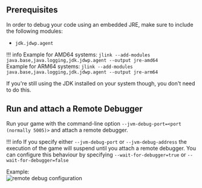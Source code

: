 ## Prerequisites

In order to debug your code using an embedded JRE, make sure to include the following modules:

- `jdk.jdwp.agent`

!!! info
    Example for AMD64 systems: `jlink --add-modules java.base,java.logging,jdk.jdwp.agent --output jre-amd64`  
    Example for ARM64 systems: `jlink --add-modules java.base,java.logging,jdk.jdwp.agent --output jre-arm64`

If you're still using the JDK installed on your system though, you don't need to do this.

## Run and attach a Remote Debugger

Run your game with the command-line option `--jvm-debug-port=<port (normally 5005)>` and attach a remote debugger.

!!! info
    If you specify either `--jvm-debug-port` or `--jvm-debug-address` the execution of the game will suspend until you attach a remote debugger. You can configure this behaviour by specifying `--wait-for-debugger=true` or `--wait-for-debugger=false`

Example:  
![remote debug configuration](../assets/img/remote_debug_configuration.png)
